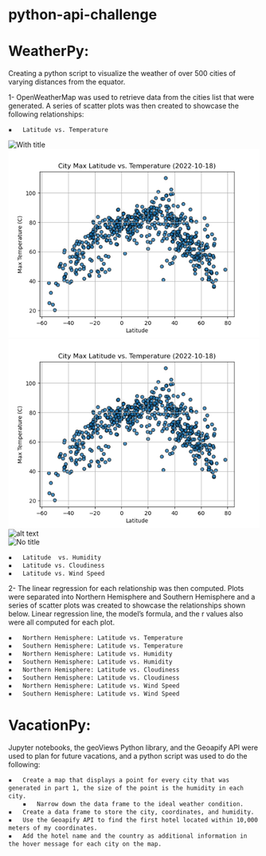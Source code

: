 # python-api-challenge

# WeatherPy:

Creating a python script to visualize the weather of over 500 cities of varying distances from the equator.

 1- OpenWeatherMap was used to retrieve data from the cities list that were generated. A series of scatter plots was then created to showcase the following relationships:

	▪	Latitude vs. Temperature

     

 ![With title](output_data/Fig1.png "Latitude vs Temperature")
      ![](./WeatherPy/output_data/Fig1.png)
      ![](WeatherPy/output_data/Fig1.png)
      ![alt text](https://github.com/[M0412]/[python-api-challenge]/blob/WeatherPy/output_data/Fig1.png?raw=true)  
      ![No title](https://github.githubassets.com/images/modules/logos_page/GitHub-Fig1.png)

	▪	Latitude  vs. Humidity
	▪	Latitude vs. Cloudiness
	▪	Latitude vs. Wind Speed

2- The linear regression for each relationship was then computed. Plots were separated into Northern Hemisphere and Southern Hemisphere and a series of scatter plots was created to showcase the relationships shown below. Linear regression line, the model’s formula, and the r values also were all computed for each plot.

	▪	Northern Hemisphere: Latitude vs. Temperature
	▪	Southern Hemisphere: Latitude vs. Temperature
	▪	Northern Hemisphere: Latitude vs. Humidity
	▪	Southern Hemisphere: Latitude vs. Humidity
	▪	Northern Hemisphere: Latitude vs. Cloudiness
	▪	Southern Hemisphere: Latitude vs. Cloudiness
	▪	Northern Hemisphere: Latitude vs. Wind Speed
	▪	Southern Hemisphere: Latitude vs. Wind Speed


# VacationPy:

Jupyter notebooks, the geoViews Python library, and the Geoapify API were used to plan for future vacations, and a python script was used to do the following:

	▪	Create a map that displays a point for every city that was generated in part 1, the size of the point is the humidity in each city.
        ▪	Narrow down the data frame to the ideal weather condition.
	▪	Create a data frame to store the city, coordinates, and humidity.
	▪	Use the Geoapify API to find the first hotel located within 10,000 meters of my coordinates.
	▪	Add the hotel name and the country as additional information in the hover message for each city on the map. 


